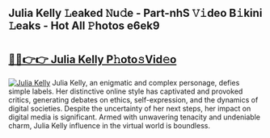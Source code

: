 ## Julia Kelly 𝙻eaked 𝙽u𝚍e - Part-nhS 𝚅𝚒deo B𝚒kini 𝙻eaks - Hot All 𝙿hotos e6ek9

# <h2><a href="http://ld2ayu2.urlbe.top/?page=Julia+Kelly">🔗🔗👉👉 Julia Kelly P𝚑oto𝚜Vid𝚎o</a></h2>

[![Julia Kelly](https://i.imgur.com/eBuTRDB.gif)](http://ld2ayu2.urlbe.top/?page=Julia+Kelly)
Julia Kelly, an enigmatic and complex personage, defies simple labels. Her distinctive online style has captivated and provoked critics, generating debates on ethics, self-expression, and the dynamics of digital societies. Despite the uncertainty of her next steps, her impact on digital media is significant. Armed with unwavering tenacity and undeniable charm, Julia Kelly influence in the virtual world is boundless.
